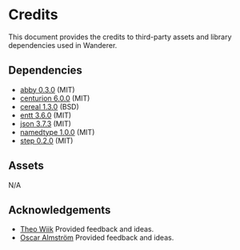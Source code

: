 # Credits

This document provides the credits to third-party assets and library dependencies used in Wanderer.

## Dependencies

* [abby 0.3.0](https://github.com/albin-johansson/abby) (MIT)
* [centurion 6.0.0](https://github.com/albin-johansson/centurion) (MIT)
* [cereal 1.3.0](https://github.com/USCiLab/cereal) (BSD)
* [entt 3.6.0](https://github.com/skypjack/entt) (MIT)
* [json 3.7.3](https://github.com/nlohmann/json) (MIT)
* [namedtype 1.0.0](https://github.com/joboccara/NamedType) (MIT)
* [step 0.2.0](https://github.com/albin-johansson/step) (MIT)

## Assets

N/A

## Acknowledgements

- [Theo Wiik](https://github.com/theowiik) Provided feedback and ideas.
- [Oscar Almström](https://github.com/oscaralmstrom) Provided feedback and ideas.